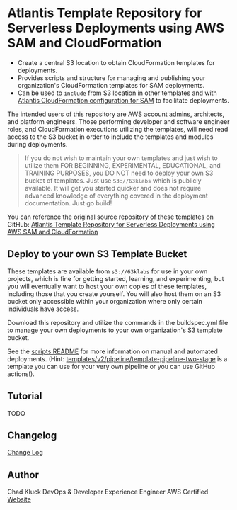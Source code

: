 # Atlantis Template Repository for Serverless Deployments using AWS SAM and CloudFormation

- Create a central S3 location to obtain CloudFormation templates for deployments.
- Provides scripts and structure for managing and publishing your organization's CloudFormation templates for SAM deployments.
- Can be used to `include` from S3 location in other templates and with [Atlantis CloudFormation configuration for SAM](https://github.com/63Klabs/atlantis-cfn-configuration-repo-for-serverless-deployments/settings/variables/actions) to facilitate deployments. 

The intended users of this repository are AWS account admins, architects, and platform engineers. Those performing developer and software engineer roles, and CloudFormation executions utilizing the templates, will need read access to the S3 bucket in order to include the templates and modules during deployments.

> If you do not wish to maintain your own templates and just wish to utilize them FOR BEGINNING, EXPERIMENTAL, EDUCATIONAL, and TRAINING PURPOSES, you DO NOT need to deploy your own S3 bucket of templates. Just use `S3://63klabs` which is publicly available. It will get you started quicker and does not require advanced knowledge of everything covered in the deployment documentation. Just go build!

You can reference the original source repository of these templates on GitHub: [Atlantis Template Repository for Serverless Deployments using AWS SAM and CloudFormation](https://github.com/63Klabs/atlantis-cfn-template-repo-for-serverless-deployments)

## Deploy to your own S3 Template Bucket

These templates are available from `s3://63klabs` for use in your own projects, which is fine for getting started, learning, and experimenting, but you will eventually want to host your own copies of these templates, including those that you create yourself. You will also host them on an S3 bucket only accessible within your organization where only certain individuals have access.

Download this repository and utilize the commands in the buildspec.yml file to manage your own deployments to your own organization's S3 template bucket.

See the [scripts README](./scripts/README.md) for more information on manual and automated deployments. (Hint: [templates/v2/pipeline/template-pipeline-two-stage](./templates/v2/pipeline/template-pipeline-two-stage.yml) is a template you can use for your very own pipeline or you can use GitHub actions!).

## Tutorial

TODO

## Changelog

[Change Log](./CHANGELOG.md)

## Author

Chad Kluck
DevOps & Developer Experience Engineer
AWS Certified
[Website](https://chadkluck.me)
